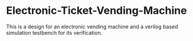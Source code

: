 # Electronic-Ticket-Vending-Machine
This is a design for an electronic vending machine and a verilog based simulation testbench for its verification.

